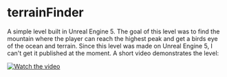 # terrainFinder
A simple level  built in Unreal Engine 5. The goal of this level was to find the mountain where the player can reach the highest peak and get a birds eye of the ocean and terrain. Since this level was made on Unreal Engine 5, I can't get it published at the moment. A short video demonstrates the level: 

[![Watch the video](https://i.ytimg.com/an_webp/msNhPrQH90s/mqdefault_6s.webp?du=3000&sqp=CLX8rY4G&rs=AOn4CLDWpNZt0P00Ye6INsiuQaUHRudg8A)](https://www.youtube.com/watch?v=msNhPrQH90s)  <br />
